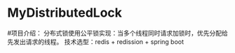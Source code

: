 # MyDistributedLock
#项目介绍：
分布式锁使用公平锁实现：当多个线程同时请求加锁时，优先分配给先发出请求的线程。
技术选型：redis + redission + spring boot
